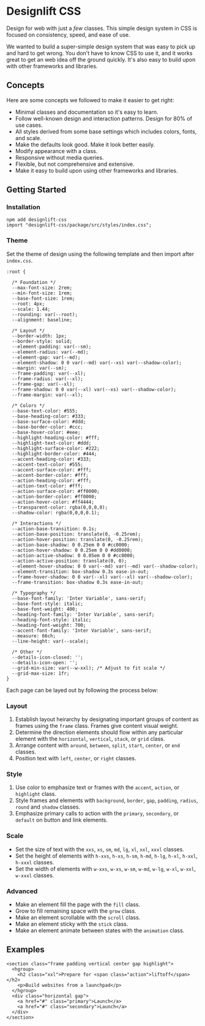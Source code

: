 # Designlift CSS
Design for web with just a *few* classes. This simple design system in CSS is focused on consistency, speed, and ease of use.

We wanted to build a super-simple design system that was easy to pick up and hard to get wrong. You don't have to know CSS to use it, and it works great to get an web idea off the ground quickly. It's also easy to build upon with other frameworks and libraries.

## Concepts
Here are some concepts we followed to make it easier to get right:
- Minimal classes and documentation so it's easy to learn.
- Follow well-known design and interaction patterns. Design for 80% of use cases. 
- All styles derived from some base settings which includes colors, fonts, and scale.
- Make the defaults look good. Make it look better easily.
- Modify appearance with a class.
- Responsive without media queries.
- Flexible, but not comprehensive and extensive.
- Make it easy to build upon using other frameworks and libraries.

## Getting Started

### Installation

```
npm add designlift-css
import "designlift-css/package/src/styles/index.css";
```

### Theme
Set the theme of design using the following template and then import after `index.css`.

```
:root {

  /* Foundation */
  --max-font-size: 2rem;
  --min-font-size: 1rem;
  --base-font-size: 1rem;
  --root: 4px;
  --scale: 1.44;
  --rounding: var(--root);
  --alignment: baseline;
  
  /* Layout */
  --border-width: 1px;
  --border-style: solid;
  --element-padding: var(--sm);
  --element-radius: var(--md);
  --element-gap: var(--md);
  --element-shadow: 0 0 var(--md) var(--xs) var(--shadow-color);
  --margin: var(--sm);
  --frame-padding: var(--xl);
  --frame-radius: var(--xl);
  --frame-gap: var(--xl);
  --frame-shadow: 0 0 var(--xl) var(--xs) var(--shadow-color);
  --frame-margin: var(--xl);

  /* Colors */
  --base-text-color: #555;
  --base-heading-color: #333;
  --base-surface-color: #ddd;
  --base-border-color: #ccc;
  --base-hover-color: #eee;
  --highlight-heading-color: #fff;
  --highlight-text-color: #ddd;
  --highlight-surface-color: #222;
  --highlight-border-color: #444;
  --accent-heading-color: #333;
  --accent-text-color: #555;
  --accent-surface-color: #fff;
  --accent-border-color: #fff;
  --action-heading-color: #fff;
  --action-text-color: #fff;
  --action-surface-color: #ff0000;
  --action-border-color: #ff0000;
  --action-hover-color: #ff4444;
  --transparent-color: rgba(0,0,0,0);
  --shadow-color: rgba(0,0,0,0.1);

  /* Interactions */
  --action-base-transition: 0.1s;
  --action-base-position: translate(0, -0.25rem);
  --action-hover-position: translate(0, -0.25rem);
  --action-base-shadow: 0 0.25em 0 0 #cc0000;
  --action-hover-shadow: 0 0.25em 0 0 #dd0000;
  --action-active-shadow: 0 0.05em 0 0 #cc0000;
  --action-active-position: translate(0, 0);
  --element-hover-shadow: 0 0 var(--md) var(--md) var(--shadow-color);
  --element-transition: box-shadow 0.3s ease-in-out;
  --frame-hover-shadow: 0 0 var(--xl) var(--xl) var(--shadow-color);
  --frame-transition: box-shadow 0.3s ease-in-out;

  /* Typography */
  --base-font-family: 'Inter Variable', sans-serif;
  --base-font-style: italic;
  --base-font-weight: 400;
  --heading-font-family: 'Inter Variable', sans-serif;
  --heading-font-style: italic;
  --heading-font-weight: 700;
  --accent-font-family: 'Inter Variable', sans-serif;
  --measure: 66ch;
  --line-height: var(--scale);

  /* Other */
  --details-icon-closed: '';
  --details-icon-open: '';
  --grid-min-size: var(--w-xxl); /* Adjust to fit scale */
  --grid-max-size: 1fr;
}
```

Each page can be layed out by following the process below:

### Layout
1. Establish layout heirarchy by designating important groups of content as frames using the `frame` class. Frames give content visual weight.
2. Determine the direction elements should flow within any particular element with the `horizontal`, `vertical`, `stack`, or `grid`  class.
3. Arrange content with `around`, `between`, `split`, `start`, `center`, or `end` classes.
4. Position text with `left`, `center`, or `right` classes.

### Style
1. Use color to emphasize text or frames with the `accent`, `action`, or `highlight` class.
2. Style frames and elements with `background`, `border`, `gap`, `padding`, `radius`, `round` and `shadow` classes.
3. Emphasize primary calls to action with the `primary`, `secondary`, or `default` on button and link elements.

### Scale
- Set the size of text with the `xxs`, `xs`, `sm`, `md`, `lg`, `xl`, `xxl`, `xxxl` classes.
- Set the height of elements with `h-xxs`, `h-xs`, `h-sm`, `h-md`, `h-lg`, `h-xl`, `h-xxl`, `h-xxxl` classes.
- Set the width of elements with `w-xxs`, `w-xs`, `w-sm`, `w-md`, `w-lg`, `w-xl`, `w-xxl`, `w-xxxl` classes.

### Advanced
- Make an element fill the page with the `fill` class.
- Grow to fill remaining space with the `grow` class.
- Make an element scrollable with the `scroll` class.
- Make an element sticky with the `stick` class.
- Make an element animate between states with the `animation` class.


## Examples

```
<section class="frame padding vertical center gap highlight">
  <hgroup>
    <h2 class="xxl">Prepare for <span class="action">liftoff</span></h2>
    <p>Build websites from a launchpad</p>
  </hgroup>
  <div class="horizontal gap">
    <a href="#" class="primary">Launch</a>
    <a href="#" class="secondary">Launch</a>
  </div>
</section>
```

